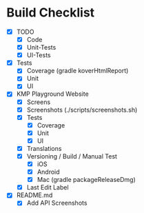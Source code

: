 # Build Checklist
- [x] TODO
  - [x] Code
  - [x] Unit-Tests
  - [x] UI-Tests
- [x] Tests
  - [x] Coverage (gradle koverHtmlReport)
  - [x] Unit
  - [x] UI
- [x] KMP Playground Website
  - [x] Screens
  - [x] Screenshots (./scripts/screenshots.sh)
  - [x] Tests
    - [x] Coverage
    - [x] Unit
    - [x] UI
  - [x] Translations
  - [x] Versioning / Build / Manual Test
    - [x] iOS
    - [x] Android
    - [x] Mac (gradle packageReleaseDmg)
  - [x] Last Edit Label
- [x] README.md
  - [x] Add API Screenshots
